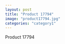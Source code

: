 ```yaml
---
layout: post
title: "Product 17794"
image: "product17794.jpg"
categories: "category1"
---
```

Product 17794
